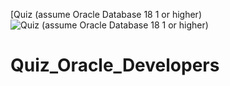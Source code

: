 [Quiz (assume Oracle Database 18 1 or higher)
![Quiz (assume Oracle Database 18 1 or higher)](https://user-images.githubusercontent.com/69799720/129454945-99090297-8a6f-4103-98bd-1f23557a0096.png)
# Quiz_Oracle_Developers
